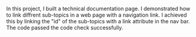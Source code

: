 In this project, I built a technical documentation page.
I demonstrated how to link diffrent sub-topics in a web page with a navigation link. I achieved this by linking the "id" of the sub-topics with a link attribute in the nav bar.
The code passed the code check successfully.